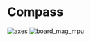 # Compass
![axes](https://github.com/user-attachments/assets/d20e5e57-769d-41bb-b542-b03475c17928)
![board_mag_mpu](https://github.com/user-attachments/assets/5e8379d7-f46a-41fd-8fee-11b8bb2feb15)

